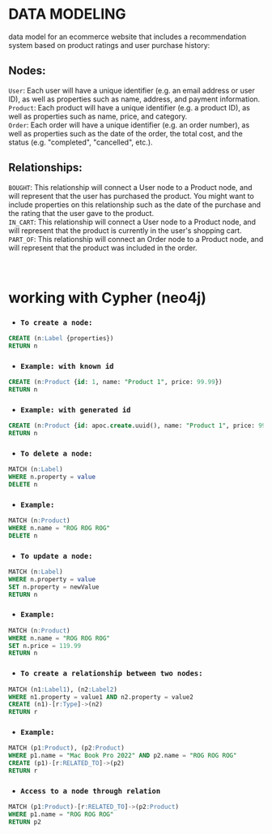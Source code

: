 # DATA MODELING
data model for an ecommerce website that includes a recommendation system based on product ratings and user purchase history:

## Nodes:

`User`: Each user will have a unique identifier (e.g. an email address or user ID), as well as properties such as name, address, and payment information.<br/>
`Product`: Each product will have a unique identifier (e.g. a product ID), as well as properties such as name, price, and category.<br/>
`Order`: Each order will have a unique identifier (e.g. an order number), as well as properties such as the date of the order, the total cost, and the status (e.g. "completed", "cancelled", etc.).
<br/>

## Relationships:

`BOUGHT`: This relationship will connect a User node to a Product node, and will represent that the user has purchased the product. You might want to include properties on this relationship such as the date of the purchase and the rating that the user gave to the product.<br/>
`IN_CART`: This relationship will connect a User node to a Product node, and will represent that the product is currently in the user's shopping cart.<br/>
`PART_OF`: This relationship will connect an Order node to a Product node, and will represent that the product was included in the order.
<br/><br/><br/>

# working with Cypher (neo4j)
- ### `To create a node:`
```sql
CREATE (n:Label {properties})
RETURN n
```

- ### `Example: with known id`
```sql
CREATE (n:Product {id: 1, name: "Product 1", price: 99.99})
RETURN n
```

- ### `Example: with generated id`
```sql
CREATE (n:Product {id: apoc.create.uuid(), name: "Product 1", price: 99.99})
RETURN n
```

- ### `To delete a node:`
```sql
MATCH (n:Label)
WHERE n.property = value
DELETE n
```

- ### `Example:`
```sql
MATCH (n:Product)
WHERE n.name = "ROG ROG ROG"
DELETE n
```
- ### `To update a node:`

```sql
MATCH (n:Label)
WHERE n.property = value
SET n.property = newValue
RETURN n
```
- ### `Example:`
```sql
MATCH (n:Product)
WHERE n.name = "ROG ROG ROG"
SET n.price = 119.99
RETURN n
```
- ### `To create a relationship between two nodes:`
```sql
MATCH (n1:Label1), (n2:Label2)
WHERE n1.property = value1 AND n2.property = value2
CREATE (n1)-[r:Type]->(n2)
RETURN r
```

- ### `Example:`
```sql
MATCH (p1:Product), (p2:Product)
WHERE p1.name = "Mac Book Pro 2022" AND p2.name = "ROG ROG ROG"
CREATE (p1)-[r:RELATED_TO]->(p2)
RETURN r
```

- ### `Access to a node through relation`
```sql
MATCH (p1:Product)-[r:RELATED_TO]->(p2:Product)
WHERE p1.name = "ROG ROG ROG"
RETURN p2
```